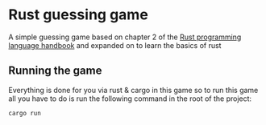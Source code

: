 # Rust guessing game

A simple guessing game based on chapter 2 of the [Rust programming language handbook](https://doc.rust-lang.org/book/ch02-00-guessing-game-tutorial.html) and expanded on to learn the basics of rust

## Running the game

Everything is done for you via rust & cargo in this game so to run this game all you have to do is run the following command in the root of the project:

```bash
cargo run
```
